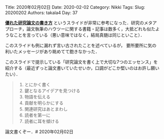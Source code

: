 ﻿Title: 2020年02月02日
Date: 2020-02-02
Category: Nikki
Tags: 
Slug: 20200202
Authors: takala4
Day: 37


**[優れた研究論文の書き方](https://www.slideshare.net/kdmsnr/how-to-write-a-great-research-paper-226669082)** というスライドが非常に参考になった．研究のメタアプローチ，論文執筆のハウツーに関する書籍・記事は数多く，大抵どれも似たようなことを言っている（悪い意味ではなく，結局真髄は同じといこと）．

このスライドも例に漏れず言い古されたことを述べているが，
要所要所に気の利いたメッセージがあり眺めてて飽きなかった．

このスライドで提示している「研究論文を書く上で大切な7つのエッセンス」を紹介する（最近ずっと論文書いていたせいか，口調がどこか堅いのはお許し願いたい）．

>1. とにかく書く
>2. 鍵となるアイデアを見つける
>3. 物語を伝える
>4. 貢献を明らかにする
>5. 関連研究はあとまわし
>6. 読者を第一に
>7. 読者に耳を傾ける


論文書くぞー．# 2020年02月02日 
